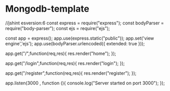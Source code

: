 # Mongodb-template

//jshint esversion:6
const express = require("express");
const bodyParser = require("body-parser");
const ejs = require("ejs");

const app = express();
 app.use(express.static("public"));
 app.set('view engine','ejs');
 app.use(bodyParser.urlencoded({
   extended: true
 }));

app.get("/",function(req,res){
  res.render("home");
});

app.get("/login",function(req,res){
  res.render("login");
});

app.get("/register",function(req,res){
  res.render("register");
});

 app.listen(3000 , function (){
   console.log("Server started on port 3000");
 });


